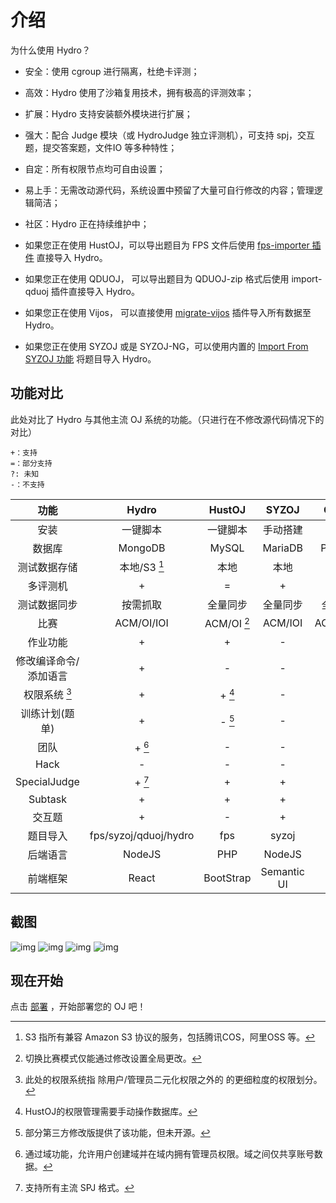 # 介绍

为什么使用 Hydro？

- 安全：使用 cgroup 进行隔离，杜绝卡评测；
- 高效：Hydro 使用了沙箱复用技术，拥有极高的评测效率；
- 扩展：Hydro 支持安装额外模块进行扩展；
- 强大：配合 Judge 模块（或 HydroJudge 独立评测机），可支持 spj，交互题，提交答案题，文件IO 等多种特性；
- 自定：所有权限节点均可自由设置；
- 易上手：无需改动源代码，系统设置中预留了大量可自行修改的内容；管理逻辑简洁；
- 社区：Hydro 正在持续维护中；

- 如果您正在使用 HustOJ，可以导出题目为 FPS 文件后使用 [fps-importer 插件](/plugins/fps-importer) 直接导入 Hydro。
- 如果您正在使用 QDUOJ， 可以导出题目为 QDUOJ-zip 格式后使用 import-qduoj 插件直接导入 Hydro。
- 如果您正在使用 Vijos， 可以直接使用 [migrate-vijos](/plugins/migrate-vijos) 插件导入所有数据至 Hydro。
- 如果您正在使用 SYZOJ 或是 SYZOJ-NG，可以使用内置的 [Import From SYZOJ 功能](/docs/problem/import) 将题目导入 Hydro。

## 功能对比

此处对比了 Hydro 与其他主流 OJ 系统的功能。（只进行在不修改源代码情况下的对比）  

```plain
+：支持
=：部分支持
?: 未知
-：不支持
```

|         功能          |         Hydro         |   HustOJ    |    SYZOJ    |   QDUOJ    |  Vijos   |
| :-------------------: | :-------------------: | :---------: | :---------: | :--------: | :------: |
|         安装          |       一键脚本        |  一键脚本   |  手动搭建   |   docker   |  docker  |
|        数据库         |        MongoDB        |    MySQL    |   MariaDB   |  Postgres  | MongoDB  |
|     测试数据存储      |     本地/S3 [^1]      |    本地     |    本地     |    本地    |  数据库  |
|       多评测机        |           +           |      =      |      +      |     +      |    +     |
|     测试数据同步      |       按需抓取        |  全量同步   |  全量同步   |  全量同步  | 按需抓取 |
|         比赛          |      ACM/OI/IOI       | ACM/OI [^2] |   ACM/IOI   | ACM/OI/IOI |  ACM/OI  |
|       作业功能        |           +           |      +      |      -      |     -      |    +     |
| 修改编译命令/添加语言 |           +           |      -      |      -      |     -      |    +     |
|     权限系统 [^5]     |           +           |   + [^6]    |      -      |     -      |    +     |
|    训练计划(题单)     |           +           |   - [^7]    |      -      |     -      |    +     |
|         团队          |        + [^3]         |      -      |      -      |     -      |    +     |
|         Hack          |           -           |      -      |      -      |     -      |    -     |
|     SpecialJudge      |        + [^4]         |      +      |      +      |     -      |    -     |
|        Subtask        |           +           |      +      |      +      |     -      |    -     |
|        交互题         |           +           |      -      |      +      |     -      |    -     |
|       题目导入        | fps/syzoj/qduoj/hydro |     fps     |    syzoj    |    fps     |    -     |
|       后端语言        |        NodeJS         |     PHP     |   NodeJS    |   Python   |  Python  |
|       前端框架        |         React         |  BootStrap  | Semantic UI |    Vue     |  React   |

[^1]: S3 指所有兼容 Amazon S3 协议的服务，包括腾讯COS，阿里OSS 等。  
[^2]: 切换比赛模式仅能通过修改设置全局更改。  
[^3]: 通过域功能，允许用户创建域并在域内拥有管理员权限。域之间仅共享账号数据。  
[^4]: 支持所有主流 SPJ 格式。  
[^5]: 此处的权限系统指 除用户/管理员二元化权限之外的 的更细粒度的权限划分。
[^6]: HustOJ的权限管理需要手动操作数据库。
[^7]: 部分第三方修改版提供了该功能，但未开源。  

## 截图

![img](https://img-kysic-1258722770.file.myqcloud.com/8250a08a7c62f8e11404a79614fc0c27/3c07f1f66ce12.png)
![img](https://img-kysic-1258722770.file.myqcloud.com/0efcbc286dc3a0dabd57526f2b449bc2/07c266a66ae2a.png)
![img](https://img-kysic-1258722770.file.myqcloud.com/e2f843260324924ccf35f48579bcf7c6/c9929a5c07519.png)
![img](https://img-kysic-1258722770.file.myqcloud.com/ae53edcb75d6694bfb08229963f3ed21/4fe030b07bee3.png)

## 现在开始

点击 [部署](/docs/install/) ，开始部署您的 OJ 吧！
